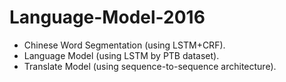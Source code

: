 # Language-Model-2016

* Chinese Word Segmentation (using LSTM+CRF).
* Language Model (using LSTM by PTB dataset).
* Translate Model (using sequence-to-sequence architecture).
